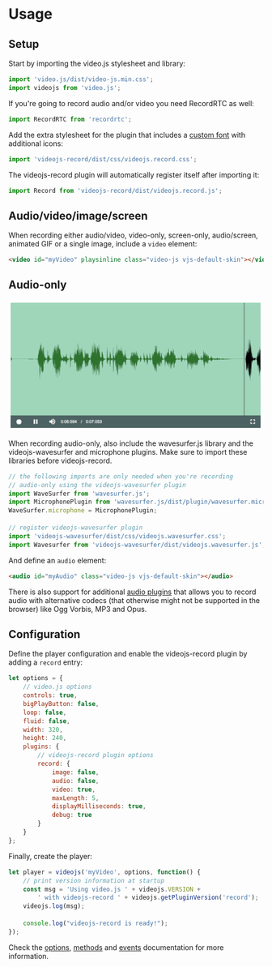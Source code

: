 # Usage

## Setup
Start by importing the video.js stylesheet and library:

```javascript
import 'video.js/dist/video-js.min.css';
import videojs from 'video.js';
```

If you're going to record audio and/or video you need RecordRTC as well:

```javascript
import RecordRTC from 'recordrtc';
```

Add the extra stylesheet for the plugin that includes a
[custom font](font) with additional icons:

```javascript
import 'videojs-record/dist/css/videojs.record.css';
```

The videojs-record plugin will automatically register itself after importing
it:

```javascript
import Record from 'videojs-record/dist/videojs.record.js';
```

## Audio/video/image/screen

When recording either audio/video, video-only, screen-only, audio/screen,
animated GIF or a single image, include a `video` element:

```html
<video id="myVideo" playsinline class="video-js vjs-default-skin"></video>
```

## Audio-only

![Audio-only screenshot](img/audio-only.png?raw=true "Audio-only screenshot")

When recording audio-only, also include the wavesurfer.js library and
the videojs-wavesurfer and microphone plugins. Make sure to import
these libraries before videojs-record.

```javascript
// the following imports are only needed when you're recording
// audio-only using the videojs-wavesurfer plugin
import WaveSurfer from 'wavesurfer.js';
import MicrophonePlugin from 'wavesurfer.js/dist/plugin/wavesurfer.microphone.js';
WaveSurfer.microphone = MicrophonePlugin;

// register videojs-wavesurfer plugin
import 'videojs-wavesurfer/dist/css/videojs.wavesurfer.css';
import Wavesurfer from 'videojs-wavesurfer/dist/videojs.wavesurfer.js';
```

And define an `audio` element:

```html
<audio id="myAudio" class="video-js vjs-default-skin"></audio>
```

There is also support for additional [audio plugins](plugins.md#audio)
that allows you to record audio with alternative codecs (that otherwise might not
be supported in the browser) like Ogg Vorbis, MP3 and Opus.

## Configuration

Define the player configuration and enable the videojs-record plugin by adding
a `record` entry:

```javascript
let options = {
    // video.js options
    controls: true,
    bigPlayButton: false,
    loop: false,
    fluid: false,
    width: 320,
    height: 240,
    plugins: {
        // videojs-record plugin options
        record: {
            image: false,
            audio: false,
            video: true,
            maxLength: 5,
            displayMilliseconds: true,
            debug: true
        }
    }
};
```

Finally, create the player:

```javascript
let player = videojs('myVideo', options, function() {
    // print version information at startup
    const msg = 'Using video.js ' + videojs.VERSION +
        ' with videojs-record ' + videojs.getPluginVersion('record');
    videojs.log(msg);

    console.log("videojs-record is ready!");
});
```

Check the [options](options.md), [methods](methods.md) and [events](events.md) documentation
for more information.
